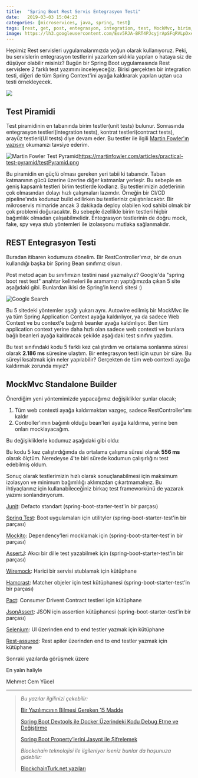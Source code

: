 ```yaml
---
title:  "Spring Boot Rest Servis Entegrasyon Testi"
date:   2019-03-03 15:04:23
categories: [microservices, java, spring, test]
tags: [rest, get, post, entegrasyon, integration, test, MockMvc, birim, unit, Service, Microservice, Mikroservis,  Nedir, Türkçe, Örnek, example, Nasıl, Mehmet Cem Yücel, Mehmet, Cem, Yücel, Yucel,]
image: https://lh3.googleusercontent.com/Esv5RJA-BRT4PJcyjrApSFqRVLpDxef7CAd5oEgVEZao785R8GKuG-NKbQduwGCms0_RitOF_s8=s150
---
```


Hepimiz Rest servisleri uygulamalarımızda yoğun olarak kullanıyoruz. Peki, bu servislerin entegrasyon testlerini yazarken sıklıkla yapılan o hataya siz de düşüyor olabilir misiniz? Bugün bir Spring Boot uygulamasında Rest servislere 2 farklı test yazımını inceleyeceğiz. Birisi gerçekten bir integration testi, diğeri de tüm Spring Context'ini ayağa kaldırarak yapılan uçtan uca testi örnekleyecek.

![
](https://lh3.googleusercontent.com/Esv5RJA-BRT4PJcyjrApSFqRVLpDxef7CAd5oEgVEZao785R8GKuG-NKbQduwGCms0_RitOF_s8=s800 "Darth Vader")

## Test Piramidi
Test piramidinin en tabanında birim testler(unit tests) bulunur. Sonrasında entegrasyon testleri(integration tests), kontrat testleri(contract tests), arayüz testleri(UI tests) diye devam eder. Bu testler ile ilgili [Martin Fowler'ın yazısını](https://martinfowler.com/articles/practical-test-pyramid.html) okumanızı tavsiye ederim. 


![Martin Fowler Test Pyramid](https://martinfowler.com/articles/practical-test-pyramid/testPyramid.png)https://martinfowler.com/articles/practical-test-pyramid/testPyramid.png

Bu piramidin en güçlü olması gereken yeri tabii ki tabanıdır. Taban katmanının gücü üzerine üzerine diğer katmanlar yerleşir. Bu sebeple en geniş kapsamlı testleri birim testlerde kodlarız. Bu testlerimizin adetlerinin çok olmasından dolayı hızlı çalışmaları lazımdır. Örneğin bir CI/CD pipeline'ında kodunuz build edilirken bu testleriniz çalıştırılacaktır. Bir mikroservis mimaride ancak 3 dakikada deploy olabilen kod sahibi olmak bir çok problemi doğuracaktır. Bu sebeple özellikle birim testleri hiçbir bağımlılık olmadan çalışabilmelidir. Entegrasyon testlerinin de doğru mock, fake, spy veya stub yöntemleri ile izolasyonu mutlaka sağlanmalıdır.

## REST Entegrasyon Testi

Buradan itibaren kodumuza dönelim. Bir RestController'ımız, bir de onun kullandığı başka bir Spring Bean sınıfımız olsun.

<script src="https://gist.github.com/mehmetcemyucel/105429985b5cb00c9f73ad37c414698e.js"></script>

<script src="https://gist.github.com/mehmetcemyucel/606444790323514dea3e6bf7ea3ce6f5.js"></script>

Post metod açan bu sınıfımızın testini nasıl yazmalıyız? Google'da "spring boot rest test" anahtar kelimeleri ile aramamızı yaptığımızda çıkan 5 site aşağıdaki gibi. Bunlardan ikisi de Spring'in kendi sitesi :)

![Google Search](https://lh3.googleusercontent.com/dstgHKOQQXWRTHdU7F0zOvOu-EYR1NnNkkk7Va6L4d_lD228VhHM8bxtp77h4cuZkVRxiXxpOLQ=s800 "Google")

Bu 5 sitedeki yöntemler aşağı yukarı aynı. Autowire edilmiş bir MockMvc ile ya tüm Spring Application Context ayağa kaldırılıyor, ya da sadece Web Context ve bu context'e bağımlı beanler ayağa kaldırılıyor. Ben tüm application context yerine daha hızlı olan sadece web contexti ve bunlara bağlı beanleri ayağa kaldıracak şekilde aşağıdaki test sınıfını yazdım.

<script src="https://gist.github.com/mehmetcemyucel/f27a5321efec9371fce5bf7e80b562a2.js"></script>

Bu test sınıfındaki kodu 5 farklı kez çalıştırdım ve ortalama sonlanma süresi olarak **2.186 ms** süresine ulaştım. Bir entegrasyon testi için uzun bir süre. Bu süreyi kısaltmak için neler yapılabilir? Gerçekten de tüm web contexti ayağa kaldırmak zorunda mıyız?

## MockMvc Standalone Builder
Önerdiğim yeni yöntemimizde yapacağımız değişiklikler şunlar olacak;
1. Tüm web contexti ayağa kaldırmaktan vazgeç, sadece RestController'ımı kaldır
2. Controller'ımın bağımlı olduğu bean'leri ayağa kaldırma, yerine ben onları mocklayacağım.

Bu değişikliklerle kodumuz aşağıdaki gibi oldu:

<script src="https://gist.github.com/mehmetcemyucel/4cd1ddd05562b916e0c38ceed1eb6dbd.js"></script>

Bu kodu 5 kez çalıştırdığımda da ortalama çalışma süresi olarak **556 ms** olarak ölçtüm. Neredeyse 4'te biri sürede kodumun çalışırlığını test edebilmiş oldum.

Sonuç olarak testlerimizin hızlı olarak sonuçlanabilmesi için maksimum izolasyon ve minimum bağımlılığı aklımızdan çıkartmamalıyız. Bu ihtiyaçlarınız için kullanabileceğiniz birkaç test frameworkünü de yazarak yazımı sonlandırıyorum.

[Junit](http://junit.org/):  Defacto standart (spring-boot-starter-test'in bir parçası)

[Spring Test](https://docs.spring.io/spring/docs/5.1.5.RELEASE/spring-framework-reference/testing.html#integration-testing):  Boot uygulamaları için utilityler (spring-boot-starter-test'in bir parçası)

[Mockito](http://mockito.org/): Dependency'leri mocklamak için (spring-boot-starter-test'in bir parçası)

[AssertJ](https://joel-costigliola.github.io/assertj/): Akıcı bir dille test yazabilmek için (spring-boot-starter-test'in bir parçası)

[Wiremock](http://wiremock.org/):  Harici bir servisi stublamak için kütüphane

[Hamcrast](http://hamcrest.org/JavaHamcrest/): Matcher objeler için test kütüphanesi (spring-boot-starter-test'in bir parçası)

[Pact](https://docs.pact.io/): Consumer Drivent Contract testleri için kütüphane

[JsonAssert](https://github.com/skyscreamer/JSONassert): JSON için assertion kütüphanesi (spring-boot-starter-test'in bir parçası)

[Selenium](http://docs.seleniumhq.org/):  UI üzerinden end to end testler yazmak için kütüphane

[Rest-assured](https://github.com/rest-assured/rest-assured): Rest apiler üzerinden end to end testler yazmak için kütüphane

Sonraki yazılarda görüşmek üzere

En yalın haliyle

Mehmet Cem Yücel

--- 
> _Bu yazılar ilgilinizi çekebilir:_
> 
> [Bir Yazılımcının Bilmesi Gereken 15 Madde](https://www.mehmetcemyucel.com/2019/bir-yazilimcinin-bilmesi-gereken-15-madde/)
> 
> [Spring Boot Devtools ile Docker Üzerindeki Kodu Debug Etme ve Değiştirme](https://www.mehmetcemyucel.com/2019/spring-boot-devtools-ile-docker-uzerindeki-kodu-debug-etme-ve-degistirme/)
> 
> [Spring Boot Property’lerini Jasypt ile Şifrelemek](https://www.mehmetcemyucel.com/2019/spring-boot-propertylerini-jasypt-ile-sifrelemek/)
> 
> _Blockchain teknolojisi ile ilgileniyor iseniz bunlar da hoşunuza gidebilir:_
> 
> [BlockchainTurk.net yazıları](https://www.mehmetcemyucel.com/categories/#blockchain)